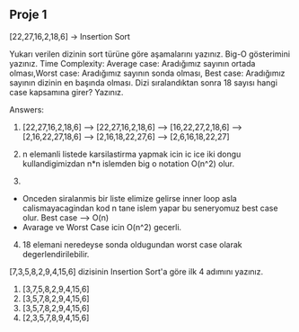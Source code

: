 ## Proje 1

[22,27,16,2,18,6] -> Insertion Sort

Yukarı verilen dizinin sort türüne göre aşamalarını yazınız.
Big-O gösterimini yazınız.
Time Complexity: Average case: Aradığımız sayının ortada olması,Worst case: Aradığımız sayının sonda olması, Best case: Aradığımız sayının dizinin en başında olması.
Dizi sıralandıktan sonra 18 sayısı hangi case kapsamına girer? Yazınız.


Answers:
1) [22,27,16,2,18,6] --> [22,27,16,2,18,6] --> [16,22,27,2,18,6] --> [2,16,22,27,18,6] --> [2,16,18,22,27,6] --> [2,6,16,18,22,27]

2) n elemanli listede karsilastirma yapmak icin ic ice iki dongu kullandigimizdan n*n islemden big o notation O(n^2) olur.

3) 
- Onceden siralanmis bir liste elimize gelirse inner loop asla calismayacagindan kod n tane islem yapar bu seneryomuz best case olur. Best case --> O(n)
- Avarage ve Worst Case icin O(n^2) gecerli. 

4) 18 elemani neredeyse sonda oldugundan worst case olarak degerlendirilebilir.


[7,3,5,8,2,9,4,15,6] dizisinin Insertion Sort'a göre ilk 4 adımını yazınız.

1) [3,7,5,8,2,9,4,15,6]
2) [3,5,7,8,2,9,4,15,6] 
3) [3,5,7,8,2,9,4,15,6]
4) [2,3,5,7,8,9,4,15,6]

